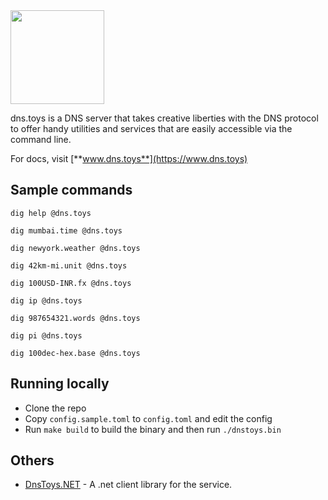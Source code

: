 <img width="150" src="https://user-images.githubusercontent.com/547147/171995179-b9d2faae-d659-4260-99df-04c62c171f6f.png" />

dns.toys is a DNS server that takes creative liberties with the DNS protocol to offer handy utilities and services that are easily accessible via the command line.

For docs, visit [**www.dns.toys**](https://www.dns.toys)

## Sample commands
```shell
dig help @dns.toys

dig mumbai.time @dns.toys

dig newyork.weather @dns.toys

dig 42km-mi.unit @dns.toys

dig 100USD-INR.fx @dns.toys

dig ip @dns.toys

dig 987654321.words @dns.toys

dig pi @dns.toys

dig 100dec-hex.base @dns.toys
```

## Running locally
- Clone the repo
- Copy `config.sample.toml` to `config.toml` and edit the config
- Run `make build` to build the binary and then run `./dnstoys.bin`

## Others
- [DnsToys.NET](https://github.com/fatihdgn/DnsToys.NET) - A .net client library for the service.
